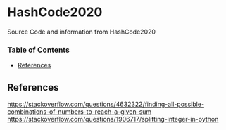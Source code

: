 # HashCode2020
Source Code and information from HashCode2020

### Table of Contents
* [References](#References)

## References
https://stackoverflow.com/questions/4632322/finding-all-possible-combinations-of-numbers-to-reach-a-given-sum
https://stackoverflow.com/questions/1906717/splitting-integer-in-python
